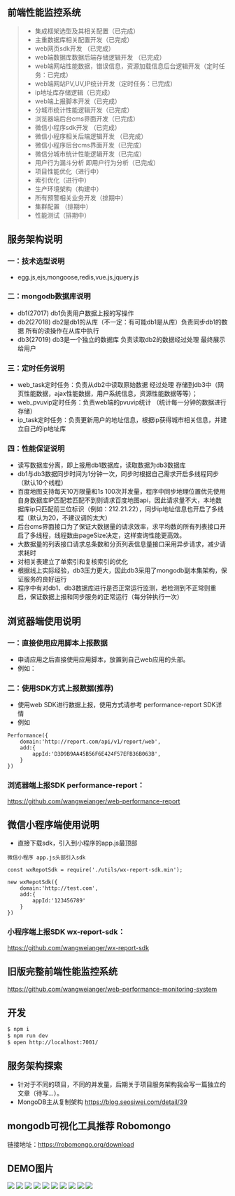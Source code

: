 ## 前端性能监控系统

>  * 集成框架选型及其相关配置（已完成）
>  * 主重数据库相关配置开发（已完成）
>  * web网页sdk开发 （已完成）
>  * web端数据库数据后端存储逻辑开发 （已完成）
>  * web端网站性能数据，错误信息，资源加载信息后台逻辑开发（定时任务：已完成）
>  * web端网站PV,UV,IP统计开发（定时任务：已完成）
>  * ip地址库存储逻辑（已完成）
>  * web端上报脚本开发（已完成）
>  * 分城市统计性能逻辑开发（已完成）
>  * 浏览器端后台cms界面开发（已完成）
>  * 微信小程序sdk开发 （已完成）
>  * 微信小程序相关后端逻辑开发 （已完成）
>  * 微信小程序后台cms界面开发（已完成）
>  * 微信分城市统计性能逻辑开发（已完成）
>  * 用户行为漏斗分析 即用户行为分析（已完成）
>  * 项目性能优化（进行中）
>  * 索引优化（进行中）
>  * 生产环境架构（构建中）
>  * 所有预警相关业务开发（排期中）
>  * 集群配置 （排期中）
>  * 性能测试（排期中）

## 服务架构说明
### 一：技术选型说明
* egg.js,ejs,mongoose,redis,vue.js,jquery.js

### 二：mongodb数据库说明
* db1(27017) db1负责用户数据上报的写操作
* db2(27018) db2是db1的从库（不一定：有可能db1是从库）负责同步db1的数据 所有的读操作在从库中执行
* db3(27019) db3是一个独立的数据库 负责读取db2的数据经过处理 最终展示给用户

### 三：定时任务说明
* web_task定时任务：负责从db2中读取原始数据 经过处理 存储到db3中（网页性能数据，ajax性能数据，用户系统信息，资源性能数据等等）；
* web_pvuvip定时任务：负责web端的pvuvip统计 （统计每一分钟的数据进行存储）
* ip_task定时任务：负责更新用户的地址信息，根据ip获得城市相关信息，并建立自己的ip地址库

### 四：性能保证说明
* 读写数据库分离，即上报用db1数据库，读取数据为db3数据库
* db1与db3数据同步时间为1分钟一次，同步时根据自己需求开启多线程同步（默认10个线程）
* 百度地图支持每天10万限量和1s 100次并发量，程序中同步地理位置优先使用自身数据库IP匹配若匹配不到则请求百度地图api，因此请求量不大，本地数据库ip只匹配前三位标识（例如：212.21.22），同步ip地址信息也开启了多线程（默认为20，不建议调的太大）
* 后台cms界面接口为了保证大数据量的请求效率，求平均数的所有列表接口开启了多线程，线程数由pageSize决定，这样查询性能更高效。
* 大数据量的列表接口请求总条数和分页列表信息量接口采用异步请求，减少请求耗时
* 对相关表建立了单索引和复核索引的优化
* 根据线上实际经验，db3压力更大，因此db3采用了mongodb副本集架构，保证服务的良好运行
* 程序中有对db1、db3数据库进行是否正常运行监测，若检测到不正常则重启，保证数据上报和同步服务的正常运行（每分钟执行一次）

## 浏览器端使用说明
### 一：直接使用应用脚本上报数据
* 申请应用之后直接使用应用脚本，放置到自己web应用的头部。
* 例如：<script src="http://report.com/api/v1/report/webscript?appId=D3D9B9AA45B56F6E424F57EFB36B063B&USESDK=FALSE"></script>

### 二：使用SDK方式上报数据(推荐)
* 使用web SDK进行数据上报，使用方式请参考 performance-report SDK详情
* 例如
```
Performance({
    domain:'http://report.com/api/v1/report/web',
    add:{
        appId:'D3D9B9AA45B56F6E424F57EFB36B063B',
    }
})
```
### 浏览器端上报SDK performance-report：
https://github.com/wangweianger/web-performance-report

## 微信小程序端使用说明
* 直接下载sdk，引入到小程序的app.js最顶部
```
微信小程序 app.js头部引入sdk

const wxRepotSdk = require('./utils/wx-report-sdk.min');

new wxRepotSdk({
    domain:'http://test.com',
    add:{
        appId:'123456789'
    }
})

```
### 小程序端上报SDK wx-report-sdk：
https://github.com/wangweianger/wx-report-sdk


## 旧版完整前端性能监控系统
https://github.com/wangweianger/web-performance-monitoring-system

## 开发
```bash
$ npm i
$ npm run dev
$ open http://localhost:7001/
```
## 服务架构探索
* 针对于不同的项目，不同的并发量，后期关于项目服务架构我会写一篇独立的文章（待写...）。
* MongoDB主从复制架构 https://blog.seosiwei.com/detail/39

## mongodb可视化工具推荐 Robomongo
链接地址：https://robomongo.org/download

## DEMO图片
![](https://github.com/wangweianger/egg-mongoose-performance-system/blob/master/demo/01.png "")
![](https://github.com/wangweianger/egg-mongoose-performance-system/blob/master/demo/02.png "")
![](https://github.com/wangweianger/egg-mongoose-performance-system/blob/master/demo/03.png "")
![](https://github.com/wangweianger/egg-mongoose-performance-system/blob/master/demo/04.png "")
![](https://github.com/wangweianger/egg-mongoose-performance-system/blob/master/demo/05.png "")
![](https://github.com/wangweianger/egg-mongoose-performance-system/blob/master/demo/06.png "")
![](https://github.com/wangweianger/egg-mongoose-performance-system/blob/master/demo/07.png "")
![](https://github.com/wangweianger/egg-mongoose-performance-system/blob/master/demo/08.png "")
![](https://github.com/wangweianger/egg-mongoose-performance-system/blob/master/demo/09.png "")
![](https://github.com/wangweianger/egg-mongoose-performance-system/blob/master/demo/10.png "")